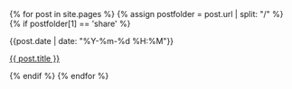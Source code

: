 <div>
{% for post in site.pages %}
  {% assign postfolder = post.url | split: "/" %}
  {% if postfolder[1] == 'share' %}
    <p>{{post.date | date: "%Y-%m-%d %H:%M"}}</p>
    <p><a href="{{ post.url }}">{{ post.title }}</a></p>
  {% endif %}
{% endfor %}
</div>
